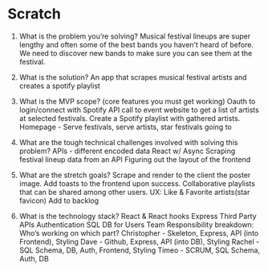 # Scratch


1. What is the problem you’re solving?
Musical festival lineups are super lengthy and often some of the best bands you haven’t heard of before. We need to discover new bands to make sure you can see them at the festival.

2. What is the solution?
An app that scrapes musical festival artists and creates a spotify playlist

3. What is the MVP scope? (core features you must get working)
Oauth to login/connect with Spotify
API call to event website to get a list of artists at selected festivals.
Create a Spotify playlist with gathered artists.
Homepage - Serve festivals, serve artists, star festivals going to


4. What are the tough technical challenges involved with solving this problem?
APIs - different encoded data
React w/ Async
Scraping festival lineup data from an API
Figuring out the layout of the frontend

5. What are the stretch goals?
Scrape and render to the client the poster image.
Add toasts to the frontend upon success. 
Collaborative playlists that can be shared among other users. 
UX: Like & Favorite artists(star favicon)
Add to backlog

6. What is the technology stack?
React & React hooks
Express
Third Party APIs
Authentication
SQL DB for Users
Team Responsibility breakdown: Who’s working on which part?
Christopher - Skeleton, Express, API (into Frontend), Styling
Dave - Github, Express, API (into DB), Styling
Rachel - SQL Schema, DB, Auth, Frontend, Styling
Timeo - SCRUM, SQL Schema, Auth, DB

